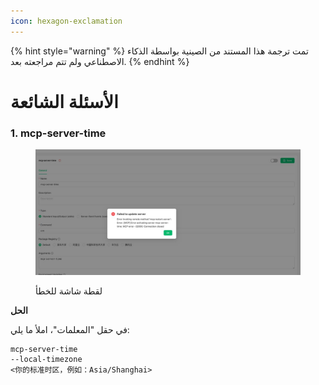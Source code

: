 ```yaml
---
icon: hexagon-exclamation
---
```


{% hint style="warning" %}
تمت ترجمة هذا المستند من الصينية بواسطة الذكاء الاصطناعي ولم تتم مراجعته بعد.
{% endhint %}

# الأسئلة الشائعة

### 1. mcp-server-time

<figure><img src="../../.gitbook/assets/telegram-cloud-photo-size-5-6068931438453048569-y.jpg" alt=""><figcaption><p>لقطة شاشة للخطأ</p></figcaption></figure>

**الحل** 

في حقل "المعلمات"، املأ ما يلي:

```
mcp-server-time
--local-timezone
<你的标准时区，例如：Asia/Shanghai>
```